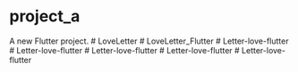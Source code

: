# project_a

A new Flutter project.
#   L o v e L e t t e r  
 #   L o v e L e t t e r _ F l u t t e r  
 #   L e t t e r - l o v e - f l u t t e r  
 #   L e t t e r - l o v e - f l u t t e r  
 #   L e t t e r - l o v e - f l u t t e r  
 #   L e t t e r - l o v e - f l u t t e r  
 #   L e t t e r - l o v e - f l u t t e r  
 